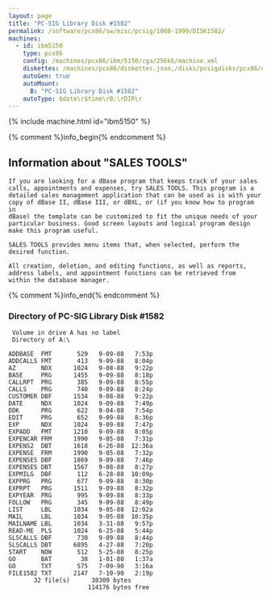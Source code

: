 ```yaml
---
layout: page
title: "PC-SIG Library Disk #1582"
permalink: /software/pcx86/sw/misc/pcsig/1000-1999/DISK1582/
machines:
  - id: ibm5150
    type: pcx86
    config: /machines/pcx86/ibm/5150/cga/256kb/machine.xml
    diskettes: /machines/pcx86/diskettes.json,/disks/pcsigdisks/pcx86/diskettes.json
    autoGen: true
    autoMount:
      B: "PC-SIG Library Disk #1582"
    autoType: $date\r$time\rB:\rDIR\r
---
```


{% include machine.html id="ibm5150" %}

{% comment %}info_begin{% endcomment %}

## Information about "SALES TOOLS"

    If you are looking for a dBase program that keeps track of your sales
    calls, appointments and expenses, try SALES TOOLS. This program is a
    detailed sales management application that can be used as is with your
    copy of dBase II, dBase III, or dBXL, or (if you know how to program in
    dBase) the template can be customized to fit the unique needs of your
    particular business. Good screen layouts and logical program design
    make this program useful.
    
    SALES TOOLS provides menu items that, when selected, perform the
    desired function.
    
    All creation, deletion, and editing functions, as well as reports,
    address labels, and appointment functions can be retrieved from
    within the database manager.
{% comment %}info_end{% endcomment %}


### Directory of PC-SIG Library Disk #1582

     Volume in drive A has no label
     Directory of A:\

    ADDBASE  FMT       529   9-09-88   7:53p
    ADDCALLS FMT       413   9-09-88   8:04p
    AZ       NDX      1024   9-08-88   9:22p
    BASE     PRG      1455   9-09-88   8:18p
    CALLRPT  PRG       385   9-09-88   8:55p
    CALLS    PRG       740   9-09-88   8:24p
    CUSTOMER DBF      1534   9-08-88   9:22p
    DATE     NDX      1024   9-09-88   7:49p
    DDK      PRG       622   9-04-88   7:54p
    EDIT     PRG       652   9-09-88   8:36p
    EXP      NDX      1024   9-09-88   7:47p
    EXPADD   FMT      1210   9-09-88   8:05p
    EXPENCAR FRM      1990   9-05-88   7:31p
    EXPENS2  DBT      1618   6-26-88  12:36a
    EXPENSE  FRM      1990   9-05-88   7:32p
    EXPENSES DBF      1869   9-09-88   7:46p
    EXPENSES DBT      1567   9-08-88   8:27p
    EXPMILG  DBF       112   6-28-88  10:09p
    EXPPRG   PRG       677   9-09-88   8:30p
    EXPRPT   PRG      1511   9-09-88   8:32p
    EXPYEAR  PRG       995   9-09-88   8:33p
    FOLLOW   PRG       345   9-09-88   8:49p
    LIST     LBL      1034   9-05-88  12:02a
    MAIL     LBL      1034   9-05-88  10:35p
    MAILNAME LBL      1034   3-31-88   9:57p
    READ-ME  PLS      1024   6-25-88   5:44p
    SLSCALLS DBF       730   9-09-88   8:44p
    SLSCALLS DBT      6895   4-27-88   7:20p
    START    NOW       512   5-25-88   8:25p
    GO       BAT        38   1-01-80   1:37a
    GO       TXT       575   7-09-90   3:16a
    FILE1582 TXT      2147   7-10-90   2:19p
           32 file(s)      38309 bytes
                          114176 bytes free
